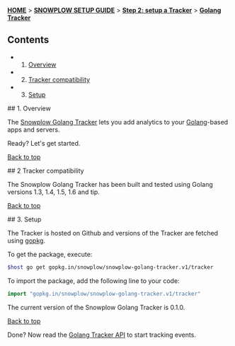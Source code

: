 <a name="top" />

[**HOME**](Home) > [**SNOWPLOW SETUP GUIDE**](Setting-up-Snowplow) > [**Step 2: setup a Tracker**](Setting-up-a-Tracker) > [**Golang Tracker**](Golang-tracker-setup)

## Contents

- 1. [Overview](#overview)  
- 2. [Tracker compatibility](#compatibility)  
- 3. [Setup](#setup)

<a name="overview" />
## 1. Overview

The [Snowplow Golang Tracker](https://github.com/snowplow/snowplow-golang-tracker) lets you add analytics to your [Golang][golang]-based apps and servers.

Ready? Let's get started.

[Back to top](#top)

<a name="compatibility" />
## 2 Tracker compatibility

The Snowplow Golang Tracker has been built and tested using Golang versions 1.3, 1.4, 1.5, 1.6 and tip.

[Back to top](#top)

<a name="setup" />
## 3. Setup

The Tracker is hosted on Github and versions of the Tracker are fetched using [gopkg](http://labix.org/gopkg.in).

To get the package, execute:

```bash
$host go get gopkg.in/snowplow/snowplow-golang-tracker.v1/tracker
```

To import the package, add the following line to your code:

```go
import "gopkg.in/snowplow/snowplow-golang-tracker.v1/tracker"
```

The current version of the Snowplow Golang Tracker is 0.1.0.

[Back to top](#top)

Done? Now read the [Golang Tracker API](Golang-Tracker) to start tracking events.

[golang]: https://golang.org/
